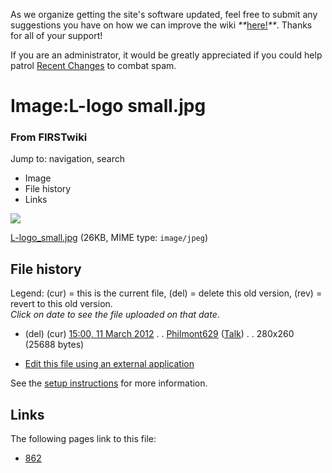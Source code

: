 As we organize getting the site's software updated, feel free to submit any
suggestions you have on how we can improve the wiki
_**_[here!](/index.php/User:Hallry/Suggestions "User:Hallry/Suggestions"
)_**_. Thanks for all of your support!

If you are an administrator, it would be greatly appreciated if you could help
patrol [Recent Changes](/index.php/Special:Recentchanges
"Special:Recentchanges" ) to combat spam.

# Image:L-logo small.jpg

### From FIRSTwiki

Jump to: navigation, search

  * Image
  * File history
  * Links

![](/media/a/a9/L-logo_small.jpg)

[L-logo_small.jpg](/media/a/a9/L-logo_small.jpg "L-logo small.jpg" ) (26KB,
MIME type: `image/jpeg`)

## File history

Legend: (cur) = this is the current file, (del) = delete this old version,
(rev) = revert to this old version.  
_Click on date to see the file uploaded on that date_.

  * (del) (cur) [15:00, 11 March 2012](/media/a/a9/L-logo_small.jpg "/media/a/a9/L-logo small.jpg" ) . . [Philmont629](/index.php?title=User:Philmont629&action=edit "User:Philmont629" ) ([Talk](/index.php/User_talk:Philmont629 "User talk:Philmont629" )) . . 280x260 (25688 bytes)
  

  * [Edit this file using an external application](/index.php?title=Image:L-logo_small.jpg&action=edit&externaledit=true&mode=file "Image:L-logo small.jpg" )

See the [setup
instructions](http://meta.wikimedia.org/wiki/Help:External_editors
"http://meta.wikimedia.org/wiki/Help:External_editors" ) for more information.

## Links

The following pages link to this file:

  * [862](/index.php/862 "862" )

